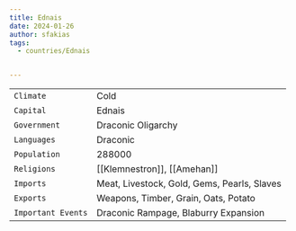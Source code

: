 ```yaml
---
title: Ednais
date: 2024-01-26
author: sfakias
tags:
  - countries/Ednais


---
```

| | |
| --- | --- |
| `Climate` | Cold |
| `Capital` | Ednais |
| `Government` | Draconic Oligarchy |
| `Languages` | Draconic |
| `Population` | 288000 |
| `Religions` | [[Klemnestron]], [[Amehan]] |
| `Imports` | Meat, Livestock, Gold, Gems, Pearls, Slaves |
| `Exports` | Weapons, Timber, Grain, Oats, Potato |
| `Important Events` | Draconic Rampage, Blaburry Expansion |
